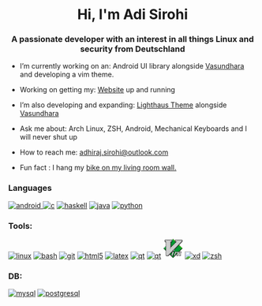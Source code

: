 <h1 align="center">Hi, I'm Adi Sirohi</h1>
<h3 align="center">A passionate developer with an interest in all things Linux and security from Deutschland</h3>

- I’m currently working on an: Android UI library alongside [Vasundhara](https://github.com/vasundhasauras) and developing a vim theme.

- Working on getting my: [Website](https://asirohi.dev/) up and running

- I’m also developing and expanding: [Lighthaus Theme](https://github.com/lighthaus-theme) alongside [Vasundhara](https://github.com/vasundhasauras)

- Ask me about: Arch Linux, ZSH, Android, Mechanical Keyboards and I will never shut up

- How to reach me: adhiraj.sirohi@outlook.com

- Fun fact : I hang my [bike on my living room wall.](https://raw.githubusercontent.com/Brutuski/Brutuski/master/bike.jpg)


<h3 align="left">Languages</h3>
<p align="left"> <a href="https://developer.android.com" target="_blank"><img src="https://raw.githubusercontent.com/detain/svg-logos/780f25886640cef088af994181646db2f6b1a3f8/svg/android-1.svg" alt="android" width="40" height="40"/> </a>
<a href="https://www.cprogramming.com/" target="_blank"><img src="https://devicons.github.io/devicon/devicon.git/icons/c/c-original.svg" alt="c" width="40" height="40"/></a>
<a href="https://www.haskell.org/" target="_blank"><img src="https://upload.wikimedia.org/wikipedia/commons/1/1c/Haskell-Logo.svg" alt="haskell" width="40" height="40"/></a>
<a href="https://www.java.com" target="_blank"><img src="https://devicons.github.io/devicon/devicon.git/icons/java/java-original-wordmark.svg" alt="java" width="40" height="40"/></a> 
<a href="https://www.python.org" target="_blank"><img src="https://devicons.github.io/devicon/devicon.git/icons/python/python-original.svg" alt="python" width="40" height="40"/></a>  </p>

<h3 align="left">Tools:</h3>
<p align="left"><a href="https://www.archlinux.org/" target="_blank"><img src="https://www.vectorlogo.zone/logos/archlinux/archlinux-icon.svg" alt="linux" width="40" height="40"/></a> 
 <a href="https://www.gnu.org/software/bash/" target="_blank"> <img src="https://www.vectorlogo.zone/logos/gnu_bash/gnu_bash-icon.svg" alt="bash" width="40" height="40"/></a>
<a href="https://git-scm.com/" target="_blank"><img src="https://www.vectorlogo.zone/logos/git-scm/git-scm-icon.svg" alt="git" width="40" height="40"/></a>
<a href="https://www.w3.org/html/" target="_blank"><img src="https://devicons.github.io/devicon/devicon.git/icons/html5/html5-original-wordmark.svg" alt="html5" width="40" height="40"/></a>
<a href="https://www.latex-project.org/" target="_blank"><img src="https://raw.githubusercontent.com/detain/svg-logos/780f25886640cef088af994181646db2f6b1a3f8/svg/latex.svg" alt="latex" width="40" height="40"/></a>
<a href="https://www.qt.io/qt-for-python" target="_blank"><img src="https://upload.wikimedia.org/wikipedia/commons/0/0b/Qt_logo_2016.svg" alt="qt" width="40" height="40"/></a> 
<a href="https://subversion.apache.org/" target="_blank"><img src="https://raw.githubusercontent.com/adamfairhead/webicons/4c14b73625c6cf6198e017a6e2e4fc89a3e28524/webicons/webicon-svn.svg" alt="qt" width="40" height="40"/></a> 
<a href="https://www.vim.org/" target="_blank"><img src="https://raw.githubusercontent.com/devicons/devicon/40cd6bc89a299dc50ac289f8e3b071d0dff49d9c/icons/vim/vim-original.svg" alt="vim" width="40" height="40"/></a> 
<a href="https://www.adobe.com/products/xd.html" target="_blank"><img src="https://cdn.worldvectorlogo.com/logos/adobe-xd.svg" alt="xd" width="40" height="40"/></a> 
<a href="https://en.wikipedia.org/wiki/Z_shell" target="_blank"><img src="https://raw.githubusercontent.com/materialos/icons/23e72cd191c715d7ec914f13d4953840a79e4aa1/Files/Terminal.svg" alt="zsh" width="40" height="40"/></a></p>


<h3 align="left">DB:</h3>
<p align="left"> <a href="https://www.mysql.com/" target="_blank"> <img src="https://devicons.github.io/devicon/devicon.git/icons/mysql/mysql-original-wordmark.svg" alt="mysql" width="40" height="40"/></a> 
<a href="https://www.postgresql.org" target="_blank"><img src="https://devicons.github.io/devicon/devicon.git/icons/postgresql/postgresql-original-wordmark.svg" alt="postgresql" width="40" height="40"/></a> </p>